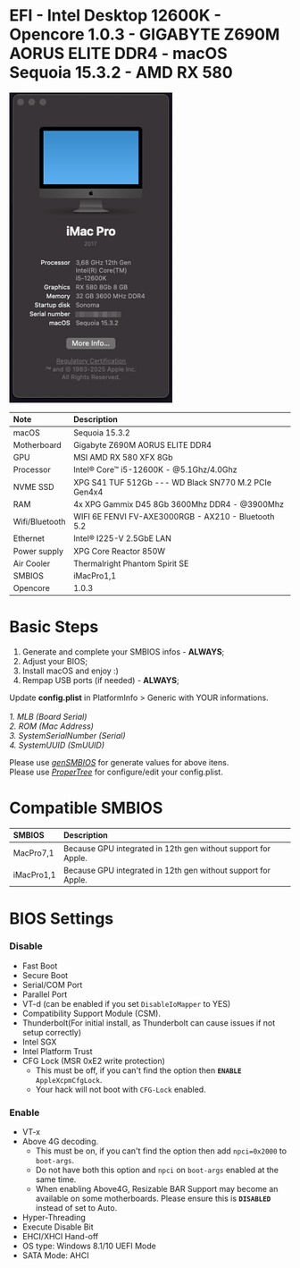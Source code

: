 # EFI - Intel Desktop 12600K - Opencore 1.0.3 - GIGABYTE Z690M AORUS ELITE DDR4 - macOS Sequoia 15.3.2 - AMD RX 580


![about](https://raw.githubusercontent.com/lucasjsr2/EFI-Z690M-AORUS-ELITE-I5-12600K-RX580/main/.github/about.png)

Note|Description
:----|:----
macOS|Sequoia 15.3.2
Motherboard|Gigabyte Z690M AORUS ELITE DDR4
GPU|MSI AMD RX 580 XFX 8Gb
Processor|Intel® Core™ i5-12600K - @5.1Ghz/4.0Ghz
NVME SSD|XPG S41 TUF 512Gb --- WD Black SN770 M.2 PCIe Gen4x4
RAM|4x XPG Gammix D45 8Gb 3600Mhz DDR4 - @3900Mhz
Wifi/Bluetooth | WIFI 6E FENVI FV-AXE3000RGB - AX210 - Bluetooth 5.2
Ethernet | Intel® I225-V 2.5GbE LAN
Power supply | XPG Core Reactor 850W
Air Cooler | Thermalright Phantom Spirit SE
SMBIOS | iMacPro1,1
Opencore | 1.0.3


# Basic Steps

1. Generate and complete your SMBIOS infos - **ALWAYS**;
2. Adjust your BIOS;
3. Install macOS and enjoy :)
4. Rempap USB ports (if needed) - **ALWAYS**;

Update **config.plist** in PlatformInfo > Generic with YOUR informations.
<br><br>
*1. MLB (Board Serial)
<br>
2. ROM (Mac Address)
<br>
3. SystemSerialNumber (Serial)
<br>
4. SystemUUID (SmUUID)*

Please use [*genSMBIOS*](https://github.com/corpnewt/GenSMBIOS/archive/refs/heads/master.zip) for generate values for above itens.
<br>
Please use [*ProperTree*](https://github.com/corpnewt/ProperTree/archive/refs/heads/master.zip) for configure/edit your config.plist.

# Compatible SMBIOS


SMBIOS|Description
:----|:----
MacPro7,1|Because GPU integrated in 12th gen without support for Apple.
iMacPro1,1|Because GPU integrated in 12th gen without support for Apple.

# BIOS Settings

### Disable
- Fast Boot
- Secure Boot
- Serial/COM Port
- Parallel Port
- VT-d (can be enabled if you set `DisableIoMapper` to YES)
- Compatibility Support Module (CSM).
- Thunderbolt(For initial install, as Thunderbolt can cause issues if not setup correctly)
- Intel SGX
- Intel Platform Trust
- CFG Lock (MSR 0xE2 write protection)
	- This must be off, if you can't find the option then **`ENABLE`** `AppleXcpmCfgLock`.
	- Your hack will not boot with `CFG-Lock` enabled.

### Enable
- VT-x
- Above 4G decoding.
	- This must be on, if you can't find the option then add `npci=0x2000` to `boot-args`.
	- Do not have both this option and `npci` on `boot-args` enabled at the same time.
	- When enabling Above4G, Resizable BAR Support may become an available on some motherboards. Please ensure this is **`DISABLED`** instead of set to Auto.
- Hyper-Threading
- Execute Disable Bit
- EHCI/XHCI Hand-off
- OS type: Windows 8.1/10 UEFI Mode
- SATA Mode: AHCI

